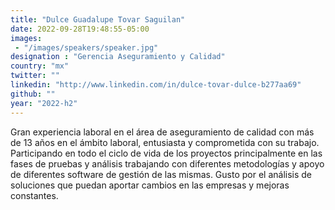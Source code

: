```yaml
---
title: "Dulce Guadalupe Tovar Saguilan"
date: 2022-09-28T19:48:55-05:00
images: 
 - "/images/speakers/speaker.jpg"
designation : "Gerencia Aseguramiento y Calidad"
country: "mx"
twitter: ""
linkedin: "http://www.linkedin.com/in/dulce-tovar-dulce-b277aa69"
github: ""
year: "2022-h2"
---
```


Gran experiencia laboral en el área de aseguramiento de calidad con más de 13 años en el ámbito laboral, entusiasta y comprometida con su trabajo. Participando en todo el ciclo de vida de los proyectos principalmente en las fases de pruebas y análisis trabajando con diferentes metodologías y apoyo de diferentes software de gestión de las mismas.
Gusto por el análisis de soluciones que puedan aportar cambios en las empresas y mejoras constantes.

